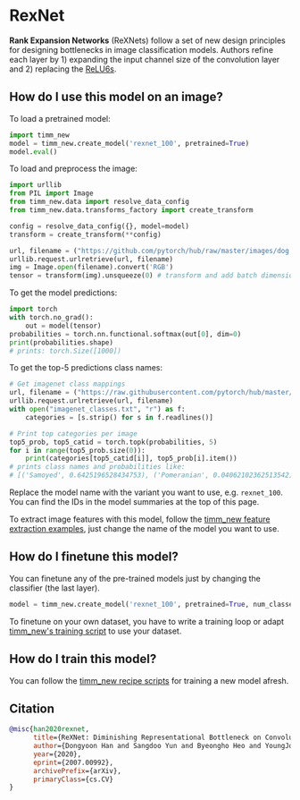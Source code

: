 # RexNet

**Rank Expansion Networks** (ReXNets) follow a set of new design principles for designing bottlenecks in image classification models. Authors refine each layer by 1) expanding the input channel size of the convolution layer and 2) replacing the [ReLU6s](https://www.paperswithcode.com/method/relu6).

## How do I use this model on an image?
To load a pretrained model:

```python
import timm_new
model = timm_new.create_model('rexnet_100', pretrained=True)
model.eval()
```

To load and preprocess the image:
```python
import urllib
from PIL import Image
from timm_new.data import resolve_data_config
from timm_new.data.transforms_factory import create_transform

config = resolve_data_config({}, model=model)
transform = create_transform(**config)

url, filename = ("https://github.com/pytorch/hub/raw/master/images/dog.jpg", "dog.jpg")
urllib.request.urlretrieve(url, filename)
img = Image.open(filename).convert('RGB')
tensor = transform(img).unsqueeze(0) # transform and add batch dimension
```

To get the model predictions:
```python
import torch
with torch.no_grad():
    out = model(tensor)
probabilities = torch.nn.functional.softmax(out[0], dim=0)
print(probabilities.shape)
# prints: torch.Size([1000])
```

To get the top-5 predictions class names:
```python
# Get imagenet class mappings
url, filename = ("https://raw.githubusercontent.com/pytorch/hub/master/imagenet_classes.txt", "imagenet_classes.txt")
urllib.request.urlretrieve(url, filename)
with open("imagenet_classes.txt", "r") as f:
    categories = [s.strip() for s in f.readlines()]

# Print top categories per image
top5_prob, top5_catid = torch.topk(probabilities, 5)
for i in range(top5_prob.size(0)):
    print(categories[top5_catid[i]], top5_prob[i].item())
# prints class names and probabilities like:
# [('Samoyed', 0.6425196528434753), ('Pomeranian', 0.04062102362513542), ('keeshond', 0.03186424449086189), ('white wolf', 0.01739676296710968), ('Eskimo dog', 0.011717947199940681)]
```

Replace the model name with the variant you want to use, e.g. `rexnet_100`. You can find the IDs in the model summaries at the top of this page.

To extract image features with this model, follow the [timm_new feature extraction examples](https://rwightman.github.io/pytorch-image-models/feature_extraction/), just change the name of the model you want to use.

## How do I finetune this model?
You can finetune any of the pre-trained models just by changing the classifier (the last layer).
```python
model = timm_new.create_model('rexnet_100', pretrained=True, num_classes=NUM_FINETUNE_CLASSES)
```
To finetune on your own dataset, you have to write a training loop or adapt [timm_new's training
script](https://github.com/rwightman/pytorch-image-models/blob/master/train.py) to use your dataset.

## How do I train this model?

You can follow the [timm_new recipe scripts](https://rwightman.github.io/pytorch-image-models/scripts/) for training a new model afresh.

## Citation

```BibTeX
@misc{han2020rexnet,
      title={ReXNet: Diminishing Representational Bottleneck on Convolutional Neural Network},
      author={Dongyoon Han and Sangdoo Yun and Byeongho Heo and YoungJoon Yoo},
      year={2020},
      eprint={2007.00992},
      archivePrefix={arXiv},
      primaryClass={cs.CV}
}
```

<!--
Type: model-index
Collections:
- Name: RexNet
  Paper:
    Title: 'ReXNet: Diminishing Representational Bottleneck on Convolutional Neural
      Network'
    URL: https://paperswithcode.com/paper/rexnet-diminishing-representational
Models:
- Name: rexnet_100
  In Collection: RexNet
  Metadata:
    FLOPs: 509989377
    Parameters: 4800000
    File Size: 19417552
    Architecture:
    - Batch Normalization
    - Convolution
    - Dropout
    - ReLU6
    - Residual Connection
    Tasks:
    - Image Classification
    Training Techniques:
    - Label Smoothing
    - Linear Warmup With Cosine Annealing
    - Nesterov Accelerated Gradient
    - Weight Decay
    Training Data:
    - ImageNet
    Training Resources: 4x NVIDIA V100 GPUs
    ID: rexnet_100
    LR: 0.5
    Epochs: 400
    Dropout: 0.2
    Crop Pct: '0.875'
    Momentum: 0.9
    Batch Size: 512
    Image Size: '224'
    Weight Decay: 1.0e-05
    Interpolation: bicubic
    Label Smoothing: 0.1
  Code: https://github.com/rwightman/pytorch-image-models/blob/b9843f954b0457af2db4f9dea41a8538f51f5d78/timm_new/models/rexnet.py#L212
  Weights: https://github.com/rwightman/pytorch-image-models/releases/download/v0.1-rexnet/rexnetv1_100-1b4dddf4.pth
  Results:
  - Task: Image Classification
    Dataset: ImageNet
    Metrics:
      Top 1 Accuracy: 77.86%
      Top 5 Accuracy: 93.88%
- Name: rexnet_130
  In Collection: RexNet
  Metadata:
    FLOPs: 848364461
    Parameters: 7560000
    File Size: 30508197
    Architecture:
    - Batch Normalization
    - Convolution
    - Dropout
    - ReLU6
    - Residual Connection
    Tasks:
    - Image Classification
    Training Techniques:
    - Label Smoothing
    - Linear Warmup With Cosine Annealing
    - Nesterov Accelerated Gradient
    - Weight Decay
    Training Data:
    - ImageNet
    Training Resources: 4x NVIDIA V100 GPUs
    ID: rexnet_130
    LR: 0.5
    Epochs: 400
    Dropout: 0.2
    Crop Pct: '0.875'
    Momentum: 0.9
    Batch Size: 512
    Image Size: '224'
    Weight Decay: 1.0e-05
    Interpolation: bicubic
    Label Smoothing: 0.1
  Code: https://github.com/rwightman/pytorch-image-models/blob/b9843f954b0457af2db4f9dea41a8538f51f5d78/timm_new/models/rexnet.py#L218
  Weights: https://github.com/rwightman/pytorch-image-models/releases/download/v0.1-rexnet/rexnetv1_130-590d768e.pth
  Results:
  - Task: Image Classification
    Dataset: ImageNet
    Metrics:
      Top 1 Accuracy: 79.49%
      Top 5 Accuracy: 94.67%
- Name: rexnet_150
  In Collection: RexNet
  Metadata:
    FLOPs: 1122374469
    Parameters: 9730000
    File Size: 39227315
    Architecture:
    - Batch Normalization
    - Convolution
    - Dropout
    - ReLU6
    - Residual Connection
    Tasks:
    - Image Classification
    Training Techniques:
    - Label Smoothing
    - Linear Warmup With Cosine Annealing
    - Nesterov Accelerated Gradient
    - Weight Decay
    Training Data:
    - ImageNet
    Training Resources: 4x NVIDIA V100 GPUs
    ID: rexnet_150
    LR: 0.5
    Epochs: 400
    Dropout: 0.2
    Crop Pct: '0.875'
    Momentum: 0.9
    Batch Size: 512
    Image Size: '224'
    Weight Decay: 1.0e-05
    Interpolation: bicubic
    Label Smoothing: 0.1
  Code: https://github.com/rwightman/pytorch-image-models/blob/b9843f954b0457af2db4f9dea41a8538f51f5d78/timm_new/models/rexnet.py#L224
  Weights: https://github.com/rwightman/pytorch-image-models/releases/download/v0.1-rexnet/rexnetv1_150-bd1a6aa8.pth
  Results:
  - Task: Image Classification
    Dataset: ImageNet
    Metrics:
      Top 1 Accuracy: 80.31%
      Top 5 Accuracy: 95.16%
- Name: rexnet_200
  In Collection: RexNet
  Metadata:
    FLOPs: 1960224938
    Parameters: 16370000
    File Size: 65862221
    Architecture:
    - Batch Normalization
    - Convolution
    - Dropout
    - ReLU6
    - Residual Connection
    Tasks:
    - Image Classification
    Training Techniques:
    - Label Smoothing
    - Linear Warmup With Cosine Annealing
    - Nesterov Accelerated Gradient
    - Weight Decay
    Training Data:
    - ImageNet
    Training Resources: 4x NVIDIA V100 GPUs
    ID: rexnet_200
    LR: 0.5
    Epochs: 400
    Dropout: 0.2
    Crop Pct: '0.875'
    Momentum: 0.9
    Batch Size: 512
    Image Size: '224'
    Weight Decay: 1.0e-05
    Interpolation: bicubic
    Label Smoothing: 0.1
  Code: https://github.com/rwightman/pytorch-image-models/blob/b9843f954b0457af2db4f9dea41a8538f51f5d78/timm_new/models/rexnet.py#L230
  Weights: https://github.com/rwightman/pytorch-image-models/releases/download/v0.1-rexnet/rexnetv1_200-8c0b7f2d.pth
  Results:
  - Task: Image Classification
    Dataset: ImageNet
    Metrics:
      Top 1 Accuracy: 81.63%
      Top 5 Accuracy: 95.67%
-->
